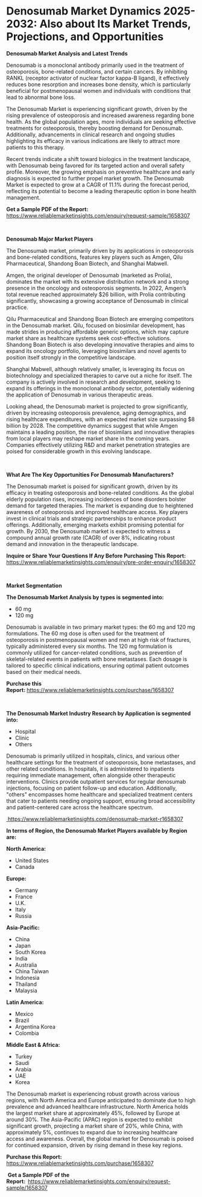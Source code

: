 <p><h1>Denosumab Market Dynamics 2025-2032: Also about Its Market Trends, Projections, and Opportunities</h1></p><p><strong>Denosumab Market Analysis and Latest Trends</strong></p>
<p><p>Denosumab is a monoclonal antibody primarily used in the treatment of osteoporosis, bone-related conditions, and certain cancers. By inhibiting RANKL (receptor activator of nuclear factor kappa-Β ligand), it effectively reduces bone resorption and increases bone density, which is particularly beneficial for postmenopausal women and individuals with conditions that lead to abnormal bone loss.</p><p>The Denosumab Market is experiencing significant growth, driven by the rising prevalence of osteoporosis and increased awareness regarding bone health. As the global population ages, more individuals are seeking effective treatments for osteoporosis, thereby boosting demand for Denosumab. Additionally, advancements in clinical research and ongoing studies highlighting its efficacy in various indications are likely to attract more patients to this therapy.</p><p>Recent trends indicate a shift toward biologics in the treatment landscape, with Denosumab being favored for its targeted action and overall safety profile. Moreover, the growing emphasis on preventive healthcare and early diagnosis is expected to further propel market growth. The Denosumab Market is expected to grow at a CAGR of 11.1% during the forecast period, reflecting its potential to become a leading therapeutic option in bone health management.</p></p>
<p><strong>Get a Sample PDF of the Report:&nbsp;</strong> <a href="https://www.reliablemarketinsights.com/enquiry/request-sample/1658307?utm_campaign=3532&utm_medium=2&utm_source=Github&utm_content=ia&utm_term=12042025&utm_id=denosumab">https://www.reliablemarketinsights.com/enquiry/request-sample/1658307</a></p>
<p>&nbsp;</p>
<p><strong>Denosumab Major Market Players</strong></p>
<p><p>The Denosumab market, primarily driven by its applications in osteoporosis and bone-related conditions, features key players such as Amgen, Qilu Pharmaceutical, Shandong Boan Biotech, and Shanghai Mabwell. </p><p>Amgen, the original developer of Denosumab (marketed as Prolia), dominates the market with its extensive distribution network and a strong presence in the oncology and osteoporosis segments. In 2022, Amgen’s total revenue reached approximately $26 billion, with Prolia contributing significantly, showcasing a growing acceptance of Denosumab in clinical practice.</p><p>Qilu Pharmaceutical and Shandong Boan Biotech are emerging competitors in the Denosumab market. Qilu, focused on biosimilar development, has made strides in producing affordable generic options, which may capture market share as healthcare systems seek cost-effective solutions. Shandong Boan Biotech is also developing innovative therapies and aims to expand its oncology portfolio, leveraging biosimilars and novel agents to position itself strongly in the competitive landscape.</p><p>Shanghai Mabwell, although relatively smaller, is leveraging its focus on biotechnology and specialized therapies to carve out a niche for itself. The company is actively involved in research and development, seeking to expand its offerings in the monoclonal antibody sector, potentially widening the application of Denosumab in various therapeutic areas.</p><p>Looking ahead, the Denosumab market is projected to grow significantly, driven by increasing osteoporosis prevalence, aging demographics, and rising healthcare expenditures, with an expected market size surpassing $8 billion by 2028. The competitive dynamics suggest that while Amgen maintains a leading position, the rise of biosimilars and innovative therapies from local players may reshape market share in the coming years. Companies effectively utilizing R&D and market penetration strategies are poised for considerable growth in this evolving landscape.</p></p>
<p>&nbsp;</p>
<p><strong>What Are The Key Opportunities For Denosumab Manufacturers?</strong></p>
<p><p>The Denosumab market is poised for significant growth, driven by its efficacy in treating osteoporosis and bone-related conditions. As the global elderly population rises, increasing incidences of bone disorders bolster demand for targeted therapies. The market is expanding due to heightened awareness of osteoporosis and improved healthcare access. Key players invest in clinical trials and strategic partnerships to enhance product offerings. Additionally, emerging markets exhibit promising potential for growth. By 2030, the Denosumab market is expected to witness a compound annual growth rate (CAGR) of over 8%, indicating robust demand and innovation in the therapeutic landscape.</p></p>
<p><strong>Inquire or Share Your Questions If Any Before Purchasing This Report:</strong> <a href="https://www.reliablemarketinsights.com/enquiry/pre-order-enquiry/1658307?utm_campaign=3532&utm_medium=2&utm_source=Github&utm_content=ia&utm_term=12042025&utm_id=denosumab">https://www.reliablemarketinsights.com/enquiry/pre-order-enquiry/1658307</a></p>
<p>&nbsp;</p>
<p><strong>Market Segmentation</strong></p>
<p><strong>The Denosumab Market Analysis by types is segmented into:</strong></p>
<p><ul><li>60 mg</li><li>120 mg</li></ul></p>
<p><p>Denosumab is available in two primary market types: the 60 mg and 120 mg formulations. The 60 mg dose is often used for the treatment of osteoporosis in postmenopausal women and men at high risk of fractures, typically administered every six months. The 120 mg formulation is commonly utilized for cancer-related conditions, such as prevention of skeletal-related events in patients with bone metastases. Each dosage is tailored to specific clinical indications, ensuring optimal patient outcomes based on their medical needs.</p></p>
<p><strong>Purchase this Report:&nbsp;</strong><a href="https://www.reliablemarketinsights.com/purchase/1658307?utm_campaign=3532&utm_medium=2&utm_source=Github&utm_content=ia&utm_term=12042025&utm_id=denosumab">https://www.reliablemarketinsights.com/purchase/1658307</a></p>
<p>&nbsp;</p>
<p><strong>The Denosumab Market Industry Research by Application is segmented into:</strong></p>
<p><ul><li>Hospital</li><li>Clinic</li><li>Others</li></ul></p>
<p><p>Denosumab is primarily utilized in hospitals, clinics, and various other healthcare settings for the treatment of osteoporosis, bone metastases, and other related conditions. In hospitals, it is administered to inpatients requiring immediate management, often alongside other therapeutic interventions. Clinics provide outpatient services for regular denosumab injections, focusing on patient follow-up and education. Additionally, "others" encompasses home healthcare and specialized treatment centers that cater to patients needing ongoing support, ensuring broad accessibility and patient-centered care across the healthcare spectrum.</p></p>
<p><a href="https://www.reliablemarketinsights.com/denosumab-market-r1658307?utm_campaign=3532&utm_medium=2&utm_source=Github&utm_content=ia&utm_term=12042025&utm_id=denosumab">&nbsp;https://www.reliablemarketinsights.com/denosumab-market-r1658307</a></p>
<p><strong>In terms of Region, the Denosumab Market Players available by Region are:</strong></p>
<p>
    <p> <strong> North America: </strong>
        <ul>
            <li>United States</li>
            <li>Canada</li>
        </ul>
        </p> 
    <p> <strong> Europe: </strong>
        <ul>
            <li>Germany</li>
            <li>France</li>
            <li>U.K.</li>
            <li>Italy</li>
            <li>Russia</li>
        </ul>
        </p> 
    <p> <strong> Asia-Pacific: </strong>
        <ul>
            <li>China</li>
            <li>Japan</li>
            <li>South Korea</li>
            <li>India</li>
            <li>Australia</li>
            <li>China Taiwan</li>
            <li>Indonesia</li>
            <li>Thailand</li>
            <li>Malaysia</li>
        </ul>
        </p> 
    <p> <strong> Latin America: </strong>
        <ul>
            <li>Mexico</li>
            <li>Brazil</li>
            <li>Argentina Korea</li>
            <li>Colombia</li>
        </ul>
        </p> 
    <p> <strong> Middle East & Africa: </strong>
        <ul>
            <li>Turkey</li>
            <li>Saudi</li>
            <li>Arabia</li>
            <li>UAE</li>
            <li>Korea</li>
        </ul>
    </p>
    </p>
<p><p>The Denosumab market is experiencing robust growth across various regions, with North America and Europe anticipated to dominate due to high prevalence and advanced healthcare infrastructure. North America holds the largest market share at approximately 45%, followed by Europe at around 30%. The Asia-Pacific (APAC) region is expected to exhibit significant growth, projecting a market share of 20%, while China, with approximately 5%, continues to expand due to increasing healthcare access and awareness. Overall, the global market for Denosumab is poised for continued expansion, driven by rising demand in these key regions.</p></p>
<p><strong>Purchase this Report: </strong><a href="https://www.reliablemarketinsights.com/purchase/1658307?utm_campaign=3532&utm_medium=2&utm_source=Github&utm_content=ia&utm_term=12042025&utm_id=denosumab">https://www.reliablemarketinsights.com/purchase/1658307</a></p>
<p>&nbsp;<strong>Get a Sample PDF of the Report:&nbsp;&nbsp;</strong><a href="https://www.reliablemarketinsights.com/enquiry/request-sample/1658307?utm_campaign=3532&utm_medium=2&utm_source=Github&utm_content=ia&utm_term=12042025&utm_id=denosumab">https://www.reliablemarketinsights.com/enquiry/request-sample/1658307</a></p>
<p><strong></strong></p>
<p><p></p><p></p><p></p></p>